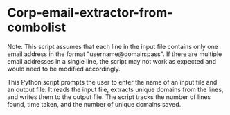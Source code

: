# Corp-email-extractor-from-combolist
Note: This script assumes that each line in the input file contains only one email address in the format "username@domain:pass". If there are multiple email addresses in a single line, the script may not work as expected and would need to be modified accordingly.


This Python script prompts the user to enter the name of an input file and an output file. It reads the input file, extracts unique domains from the lines, and writes them to the output file. The script tracks the number of lines found, time taken, and the number of unique domains saved.





